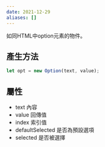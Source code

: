 ```yaml
---
date: 2021-12-29
aliases: []
---
```

如同HTML中option元素的物件。
## 產生方法
```js
let opt = new Option(text, value);
```

## 屬性
- text  內容
- value  回傳值
- index  索引值
- defaultSelected  是否為預設選項
- selected  是否被選擇